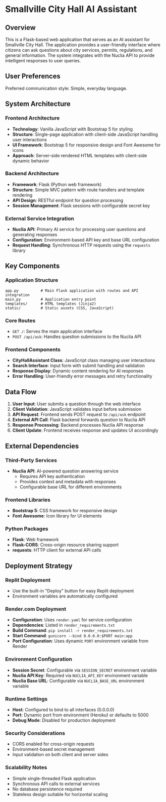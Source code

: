 # Smallville City Hall AI Assistant

## Overview

This is a Flask-based web application that serves as an AI assistant for Smallville City Hall. The application provides a user-friendly interface where citizens can ask questions about city services, permits, regulations, and general information. The system integrates with the Nuclia API to provide intelligent responses to user queries.

## User Preferences

Preferred communication style: Simple, everyday language.

## System Architecture

### Frontend Architecture
- **Technology**: Vanilla JavaScript with Bootstrap 5 for styling
- **Structure**: Single-page application with client-side JavaScript handling user interactions
- **UI Framework**: Bootstrap 5 for responsive design and Font Awesome for icons
- **Approach**: Server-side rendered HTML templates with client-side dynamic behavior

### Backend Architecture
- **Framework**: Flask (Python web framework)
- **Structure**: Simple MVC pattern with route handlers and template rendering
- **API Design**: RESTful endpoint for question processing
- **Session Management**: Flask sessions with configurable secret key

### External Service Integration
- **Nuclia API**: Primary AI service for processing user questions and generating responses
- **Configuration**: Environment-based API key and base URL configuration
- **Request Handling**: Synchronous HTTP requests using the `requests` library

## Key Components

### Application Structure
```
app.py          # Main Flask application with routes and API integration
main.py         # Application entry point
templates/      # HTML templates (Jinja2)
static/         # Static assets (CSS, JavaScript)
```

### Core Routes
- `GET /`: Serves the main application interface
- `POST /api/ask`: Handles question submissions to the Nuclia API

### Frontend Components
- **CityHallAssistant Class**: JavaScript class managing user interactions
- **Search Interface**: Input form with submit handling and validation
- **Response Display**: Dynamic content rendering for AI responses
- **Error Handling**: User-friendly error messages and retry functionality

## Data Flow

1. **User Input**: User submits a question through the web interface
2. **Client Validation**: JavaScript validates input before submission
3. **API Request**: Frontend sends POST request to `/api/ask` endpoint
4. **External API Call**: Flask backend forwards question to Nuclia API
5. **Response Processing**: Backend processes Nuclia API response
6. **Client Update**: Frontend receives response and updates UI accordingly

## External Dependencies

### Third-Party Services
- **Nuclia API**: AI-powered question answering service
  - Requires API key authentication
  - Provides context and metadata with responses
  - Configurable base URL for different environments

### Frontend Libraries
- **Bootstrap 5**: CSS framework for responsive design
- **Font Awesome**: Icon library for UI elements

### Python Packages
- **Flask**: Web framework
- **Flask-CORS**: Cross-origin resource sharing support
- **requests**: HTTP client for external API calls

## Deployment Strategy

### Replit Deployment
- Use the built-in "Deploy" button for easy Replit deployment
- Environment variables are automatically configured

### Render.com Deployment
- **Configuration**: Uses `render.yaml` for service configuration
- **Dependencies**: Listed in `render_requirements.txt`
- **Build Command**: `pip install -r render_requirements.txt`
- **Start Command**: `gunicorn --bind 0.0.0.0:$PORT main:app`
- **Port Configuration**: Uses dynamic `PORT` environment variable from Render

### Environment Configuration
- **Session Secret**: Configurable via `SESSION_SECRET` environment variable
- **Nuclia API Key**: Required via `NUCLIA_API_KEY` environment variable
- **Nuclia Base URL**: Configurable via `NUCLIA_BASE_URL` environment variable

### Runtime Settings
- **Host**: Configured to bind to all interfaces (0.0.0.0)
- **Port**: Dynamic port from environment (Heroku) or defaults to 5000
- **Debug Mode**: Disabled for production deployment

### Security Considerations
- CORS enabled for cross-origin requests
- Environment-based secret management
- Input validation on both client and server sides

### Scalability Notes
- Simple single-threaded Flask application
- Synchronous API calls to external services
- No database persistence required
- Stateless design suitable for horizontal scaling